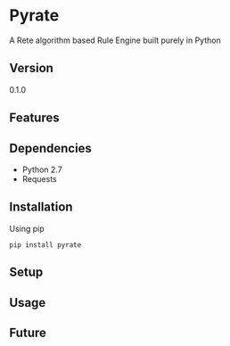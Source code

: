 # Pyrate
A Rete algorithm based Rule Engine built purely in Python

## Version
0.1.0

## Features


## Dependencies

* Python 2.7
* Requests

## Installation

Using pip

```
pip install pyrate
```

## Setup


## Usage


## Future
